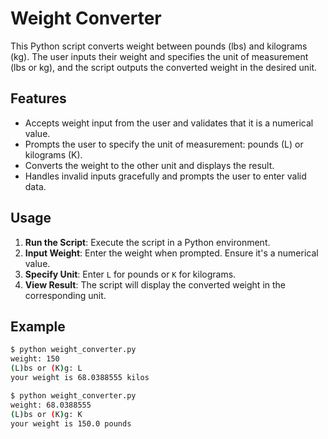 # Weight Converter

This Python script converts weight between pounds (lbs) and kilograms (kg). The user inputs their weight and specifies the unit of measurement (lbs or kg), and the script outputs the converted weight in the desired unit.

## Features

- Accepts weight input from the user and validates that it is a numerical value.
- Prompts the user to specify the unit of measurement: pounds (L) or kilograms (K).
- Converts the weight to the other unit and displays the result.
- Handles invalid inputs gracefully and prompts the user to enter valid data.

## Usage

1. **Run the Script**: Execute the script in a Python environment.
2. **Input Weight**: Enter the weight when prompted. Ensure it's a numerical value.
3. **Specify Unit**: Enter `L` for pounds or `K` for kilograms.
4. **View Result**: The script will display the converted weight in the corresponding unit.

## Example

```bash
$ python weight_converter.py
weight: 150
(L)bs or (K)g: L
your weight is 68.0388555 kilos

$ python weight_converter.py
weight: 68.0388555
(L)bs or (K)g: K
your weight is 150.0 pounds
